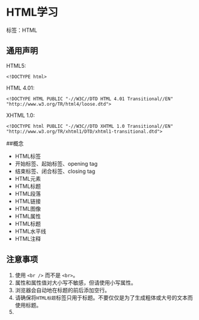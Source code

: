 ﻿# HTML学习

标签：HTML 

## 通用声明
HTML5:
```
<!DOCTYPE html>
```
HTML 4.01:
```
<!DOCTYPE HTML PUBLIC "-//W3C//DTD HTML 4.01 Transitional//EN"
"http://www.w3.org/TR/html4/loose.dtd">
```
XHTML 1.0:
```
<!DOCTYPE html PUBLIC "-//W3C//DTD XHTML 1.0 Transitional//EN"
"http://www.w3.org/TR/xhtml1/DTD/xhtml1-transitional.dtd">
```

##概念
+ HTML标签
+ 开始标签、起始标签、opening tag
+ 结束标签、闭合标签、closing tag
+ HTML元素
+ HTML标题
+ HTML段落
+ HTML链接
+ HTML图像
+ HTML属性
+ HTML标题
+ HTML水平线
+ HTML注释

## 注意事项
1. 使用 ```<br />``` 而不是 ```<br>```。
2. 属性和属性值对大小写不敏感，但请使用小写属性。
3. 浏览器会自动地在标题的前后添加空行。
4. 请确保将```HTML标题```标签只用于标题。不要仅仅是为了生成粗体或大号的文本而使用标题。
5. 



